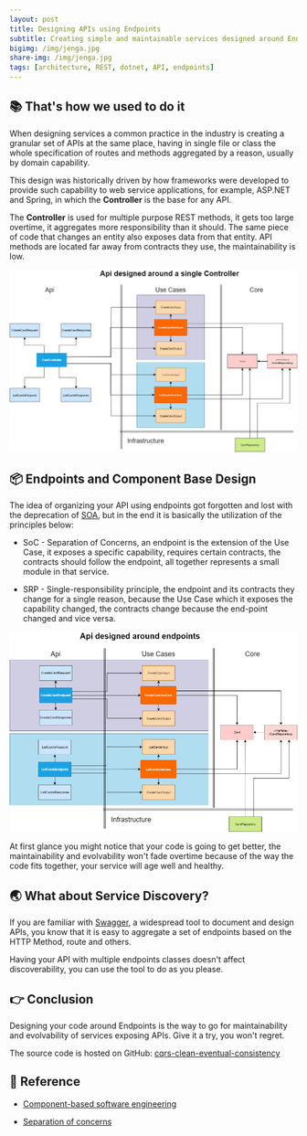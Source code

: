 ```yaml
---
layout: post
title: Designing APIs using Endpoints
subtitle: Creating simple and maintainable services designed around Endpoints as Components
bigimg: /img/jenga.jpg
share-img: /img/jenga.jpg
tags: [architecture, REST, dotnet, API, endpoints]
---
```


## 📚 That's how we used to do it

When designing services a common practice in the industry is creating a granular set of APIs at the same place, having in single file or class the whole specification of routes and methods aggregated by a reason, usually by domain capability. 

This design was historically driven by how frameworks were developed to provide such capability to web service applications, for example, ASP.NET and Spring, in which the **Controller** is the base for any API.

The **Controller** is used for multiple purpose REST methods, it gets too large overtime, it aggregates more responsibility than it should. The same piece of code that changes an entity also exposes data from that entity. API methods are located far away from contracts they use, the maintainability is low.

![Designing Around Single Controller Class](/img/end-points-single-controller.png)

## 📦 Endpoints and Component Base Design

The idea of organizing your API using endpoints got forgotten and lost with the deprecation of [SOA](https://en.wikipedia.org/wiki/Service-oriented_architecture), but in the end it is basically the utilization of the principles below:

* SoC - Separation of Concerns, an endpoint is the extension of the Use Case, it exposes a specific capability, requires certain contracts, the contracts should follow the endpoint, all together represents a small module in that service.

* SRP - Single-responsibility principle, the endpoint and its contracts they change for a single reason, because the Use Case which it exposes the capability changed, the contracts change because the end-point changed and vice versa.

![Designing Around Multiple Endpoints](/img/end-points-multiples.png)

At first glance you might notice that your code is going to get better, the maintainability and evolvability won't fade overtime because of the way the code fits together, your service will age well and healthy. 

## 🌏 What about Service Discovery?

If you are familiar with [Swagger]([https://link](https://swagger.io/)), a widespread tool to document and design APIs, you know that it is easy to aggregate a set of endpoints based on the HTTP Method, route and others.

Having your API with multiple endpoints classes doesn't affect discoverability, you can use the tool to do as you please.

## 👉 Conclusion

Designing your code around Endpoints is the way to go for maintainability and evolvability of services exposing APIs. Give it a try, you won't regret.

The source code is hosted on GitHub: [cqrs-clean-eventual-consistency](https://github.com/fals/cqrs-clean-eventual-consistency)

## 📖 Reference 

* <a href="https://en.wikipedia.org/wiki/Component-based_software_engineering" target="_blank">Component-based software engineering</a>

* <a href="https://en.wikipedia.org/wiki/Separation_of_concerns" target="_blank">Separation of concerns
</a>

